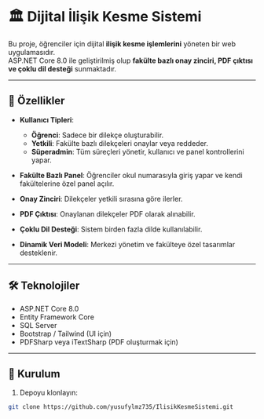 # 🏛️ Dijital İlişik Kesme Sistemi

Bu proje, öğrenciler için dijital **ilişik kesme işlemlerini** yöneten bir web uygulamasıdır.  
ASP.NET Core 8.0 ile geliştirilmiş olup **fakülte bazlı onay zinciri, PDF çıktısı ve çoklu dil desteği** sunmaktadır.

---

## 🌟 Özellikler

- **Kullanıcı Tipleri**:
  - **Öğrenci**: Sadece bir dilekçe oluşturabilir.
  - **Yetkili**: Fakülte bazlı dilekçeleri onaylar veya reddeder.
  - **Süperadmin**: Tüm süreçleri yönetir, kullanıcı ve panel kontrollerini yapar.

- **Fakülte Bazlı Panel**: Öğrenciler okul numarasıyla giriş yapar ve kendi fakültelerine özel panel açılır.

- **Onay Zinciri**: Dilekçeler yetkili sırasına göre ilerler.

- **PDF Çıktısı**: Onaylanan dilekçeler PDF olarak alınabilir.

- **Çoklu Dil Desteği**: Sistem birden fazla dilde kullanılabilir.

- **Dinamik Veri Modeli**: Merkezi yönetim ve fakülteye özel tasarımlar desteklenir.

---

## 🛠️ Teknolojiler

- ASP.NET Core 8.0  
- Entity Framework Core  
- SQL Server  
- Bootstrap / Tailwind (UI için)  
- PDFSharp veya iTextSharp (PDF oluşturmak için)  

---

## 🚀 Kurulum

1. Depoyu klonlayın:
```bash
git clone https://github.com/yusufylmz735/IlisikKesmeSistemi.git
